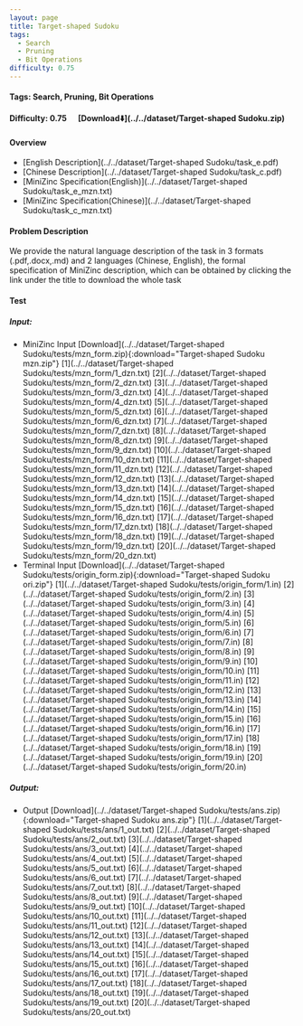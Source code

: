 ```yaml
---
layout: page
title: Target-shaped Sudoku
tags:
  - Search
  - Pruning
  - Bit Operations
difficulty: 0.75
---
```


#### Tags: Search, Pruning, Bit Operations
#### Difficulty: 0.75 &nbsp;&nbsp;&nbsp;&nbsp; [Download⬇️](../../dataset/Target-shaped Sudoku.zip)
#### Overview
- [English Description](../../dataset/Target-shaped Sudoku/task_e.pdf)
- [Chinese Description](../../dataset/Target-shaped Sudoku/task_c.pdf)
- [MiniZinc Specification(English)](../../dataset/Target-shaped Sudoku/task_e_mzn.txt)
- [MiniZinc Specification(Chinese)](../../dataset/Target-shaped Sudoku/task_c_mzn.txt)

#### Problem Description
We provide the natural language description of the task in 3 formats (.pdf,.docx,.md) and 2 languages (Chinese, English), the formal specification of MiniZinc description, which can be obtained by clicking the link under the title to download the whole task
#### Test
##### Input:
- MiniZinc Input [Download](../../dataset/Target-shaped Sudoku/tests/mzn_form.zip){:download="Target-shaped Sudoku mzn.zip"} [1](../../dataset/Target-shaped Sudoku/tests/mzn_form/1_dzn.txt) [2](../../dataset/Target-shaped Sudoku/tests/mzn_form/2_dzn.txt) [3](../../dataset/Target-shaped Sudoku/tests/mzn_form/3_dzn.txt) [4](../../dataset/Target-shaped Sudoku/tests/mzn_form/4_dzn.txt) [5](../../dataset/Target-shaped Sudoku/tests/mzn_form/5_dzn.txt) [6](../../dataset/Target-shaped Sudoku/tests/mzn_form/6_dzn.txt) [7](../../dataset/Target-shaped Sudoku/tests/mzn_form/7_dzn.txt) [8](../../dataset/Target-shaped Sudoku/tests/mzn_form/8_dzn.txt) [9](../../dataset/Target-shaped Sudoku/tests/mzn_form/9_dzn.txt) [10](../../dataset/Target-shaped Sudoku/tests/mzn_form/10_dzn.txt) [11](../../dataset/Target-shaped Sudoku/tests/mzn_form/11_dzn.txt) [12](../../dataset/Target-shaped Sudoku/tests/mzn_form/12_dzn.txt) [13](../../dataset/Target-shaped Sudoku/tests/mzn_form/13_dzn.txt) [14](../../dataset/Target-shaped Sudoku/tests/mzn_form/14_dzn.txt) [15](../../dataset/Target-shaped Sudoku/tests/mzn_form/15_dzn.txt) [16](../../dataset/Target-shaped Sudoku/tests/mzn_form/16_dzn.txt) [17](../../dataset/Target-shaped Sudoku/tests/mzn_form/17_dzn.txt) [18](../../dataset/Target-shaped Sudoku/tests/mzn_form/18_dzn.txt) [19](../../dataset/Target-shaped Sudoku/tests/mzn_form/19_dzn.txt) [20](../../dataset/Target-shaped Sudoku/tests/mzn_form/20_dzn.txt) 
- Terminal Input [Download](../../dataset/Target-shaped Sudoku/tests/origin_form.zip){:download="Target-shaped Sudoku ori.zip"} [1](../../dataset/Target-shaped Sudoku/tests/origin_form/1.in) [2](../../dataset/Target-shaped Sudoku/tests/origin_form/2.in) [3](../../dataset/Target-shaped Sudoku/tests/origin_form/3.in) [4](../../dataset/Target-shaped Sudoku/tests/origin_form/4.in) [5](../../dataset/Target-shaped Sudoku/tests/origin_form/5.in) [6](../../dataset/Target-shaped Sudoku/tests/origin_form/6.in) [7](../../dataset/Target-shaped Sudoku/tests/origin_form/7.in) [8](../../dataset/Target-shaped Sudoku/tests/origin_form/8.in) [9](../../dataset/Target-shaped Sudoku/tests/origin_form/9.in) [10](../../dataset/Target-shaped Sudoku/tests/origin_form/10.in) [11](../../dataset/Target-shaped Sudoku/tests/origin_form/11.in) [12](../../dataset/Target-shaped Sudoku/tests/origin_form/12.in) [13](../../dataset/Target-shaped Sudoku/tests/origin_form/13.in) [14](../../dataset/Target-shaped Sudoku/tests/origin_form/14.in) [15](../../dataset/Target-shaped Sudoku/tests/origin_form/15.in) [16](../../dataset/Target-shaped Sudoku/tests/origin_form/16.in) [17](../../dataset/Target-shaped Sudoku/tests/origin_form/17.in) [18](../../dataset/Target-shaped Sudoku/tests/origin_form/18.in) [19](../../dataset/Target-shaped Sudoku/tests/origin_form/19.in) [20](../../dataset/Target-shaped Sudoku/tests/origin_form/20.in) 

##### Output:
- Output [Download](../../dataset/Target-shaped Sudoku/tests/ans.zip){:download="Target-shaped Sudoku ans.zip"} [1](../../dataset/Target-shaped Sudoku/tests/ans/1_out.txt) [2](../../dataset/Target-shaped Sudoku/tests/ans/2_out.txt) [3](../../dataset/Target-shaped Sudoku/tests/ans/3_out.txt) [4](../../dataset/Target-shaped Sudoku/tests/ans/4_out.txt) [5](../../dataset/Target-shaped Sudoku/tests/ans/5_out.txt) [6](../../dataset/Target-shaped Sudoku/tests/ans/6_out.txt) [7](../../dataset/Target-shaped Sudoku/tests/ans/7_out.txt) [8](../../dataset/Target-shaped Sudoku/tests/ans/8_out.txt) [9](../../dataset/Target-shaped Sudoku/tests/ans/9_out.txt) [10](../../dataset/Target-shaped Sudoku/tests/ans/10_out.txt) [11](../../dataset/Target-shaped Sudoku/tests/ans/11_out.txt) [12](../../dataset/Target-shaped Sudoku/tests/ans/12_out.txt) [13](../../dataset/Target-shaped Sudoku/tests/ans/13_out.txt) [14](../../dataset/Target-shaped Sudoku/tests/ans/14_out.txt) [15](../../dataset/Target-shaped Sudoku/tests/ans/15_out.txt) [16](../../dataset/Target-shaped Sudoku/tests/ans/16_out.txt) [17](../../dataset/Target-shaped Sudoku/tests/ans/17_out.txt) [18](../../dataset/Target-shaped Sudoku/tests/ans/18_out.txt) [19](../../dataset/Target-shaped Sudoku/tests/ans/19_out.txt) [20](../../dataset/Target-shaped Sudoku/tests/ans/20_out.txt) 

